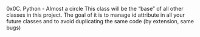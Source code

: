 0x0C. Python - Almost a circle
This class will be the “base” of all other classes in this project. The goal of it is to manage id attribute in all your future classes and to avoid duplicating the same code (by extension, same bugs)
